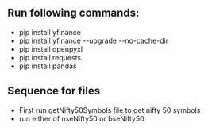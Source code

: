 ## Run following commands:
- pip install yfinance
- pip install yfinance --upgrade --no-cache-dir
- pip install openpyxl
- pip install requests
- pip install pandas

## Sequence for files
- First run getNifty50Symbols file to get nifty 50 symbols
- run either of nseNifty50 or bseNifty50
